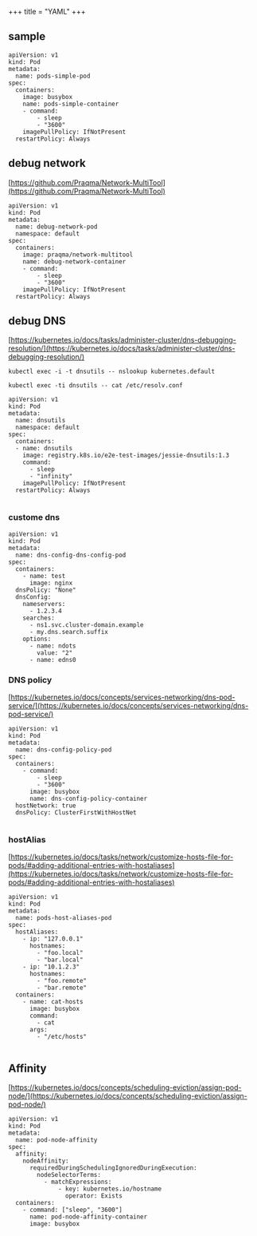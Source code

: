 +++
title = "YAML"
+++


## sample

```
apiVersion: v1
kind: Pod
metadata:
  name: pods-simple-pod
spec:
  containers:
    image: busybox
    name: pods-simple-container
    - command:
        - sleep
        - "3600"
    imagePullPolicy: IfNotPresent
  restartPolicy: Always
```

## debug network

[https://github.com/Praqma/Network-MultiTool](https://github.com/Praqma/Network-MultiTool)

```
apiVersion: v1
kind: Pod
metadata:
  name: debug-network-pod
  namespace: default
spec:
  containers:
    image: praqma/network-multitool
    name: debug-network-container
    - command:
        - sleep
        - "3600"
    imagePullPolicy: IfNotPresent
  restartPolicy: Always
```

## debug DNS

[https://kubernetes.io/docs/tasks/administer-cluster/dns-debugging-resolution/](https://kubernetes.io/docs/tasks/administer-cluster/dns-debugging-resolution/)

`kubectl exec -i -t dnsutils -- nslookup kubernetes.default`

`kubectl exec -ti dnsutils -- cat /etc/resolv.conf`

```
apiVersion: v1
kind: Pod
metadata:
  name: dnsutils
  namespace: default
spec:
  containers:
  - name: dnsutils
    image: registry.k8s.io/e2e-test-images/jessie-dnsutils:1.3
    command:
      - sleep
      - "infinity"
    imagePullPolicy: IfNotPresent
  restartPolicy: Always
  
```

### custome dns

```
apiVersion: v1
kind: Pod
metadata:
  name: dns-config-dns-config-pod
spec:
  containers:
    - name: test
      image: nginx
  dnsPolicy: "None"
  dnsConfig:
    nameservers:
      - 1.2.3.4
    searches:
      - ns1.svc.cluster-domain.example
      - my.dns.search.suffix
    options:
      - name: ndots
        value: "2"
      - name: edns0
```

### DNS policy

[https://kubernetes.io/docs/concepts/services-networking/dns-pod-service/](https://kubernetes.io/docs/concepts/services-networking/dns-pod-service/)

```
apiVersion: v1
kind: Pod
metadata:
  name: dns-config-policy-pod
spec:
  containers:
    - command:
        - sleep
        - "3600"
      image: busybox
      name: dns-config-policy-container
  hostNetwork: true
  dnsPolicy: ClusterFirstWithHostNet
 
```

### hostAlias

[https://kubernetes.io/docs/tasks/network/customize-hosts-file-for-pods/#adding-additional-entries-with-hostaliases](https://kubernetes.io/docs/tasks/network/customize-hosts-file-for-pods/#adding-additional-entries-with-hostaliases)

```
apiVersion: v1
kind: Pod
metadata:
  name: pods-host-aliases-pod
spec:
  hostAliases:
    - ip: "127.0.0.1"
      hostnames:
        - "foo.local"
        - "bar.local"
    - ip: "10.1.2.3"
      hostnames:
        - "foo.remote"
        - "bar.remote"
  containers:
    - name: cat-hosts
      image: busybox
      command:
        - cat
      args:
        - "/etc/hosts"
 
```

## Affinity

[https://kubernetes.io/docs/concepts/scheduling-eviction/assign-pod-node/](https://kubernetes.io/docs/concepts/scheduling-eviction/assign-pod-node/)

```
apiVersion: v1
kind: Pod
metadata:
  name: pod-node-affinity
spec:
  affinity:
    nodeAffinity:
      requiredDuringSchedulingIgnoredDuringExecution:
        nodeSelectorTerms:
          - matchExpressions:
              - key: kubernetes.io/hostname
                operator: Exists
  containers:
    - command: ["sleep", "3600"]
      name: pod-node-affinity-container
      image: busybox
```
